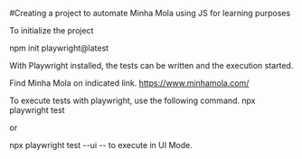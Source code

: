 #Creating a project to automate Minha Mola using JS for learning purposes

To initialize the project 

npm init playwright@latest

With Playwright installed, the tests can be written and the execution started. 

Find Minha Mola on indicated link. 
https://www.minhamola.com/

To execute tests with playwright, use the following command.
npx playwright test

or 

npx playwright test --ui
-- to execute in UI Mode.
